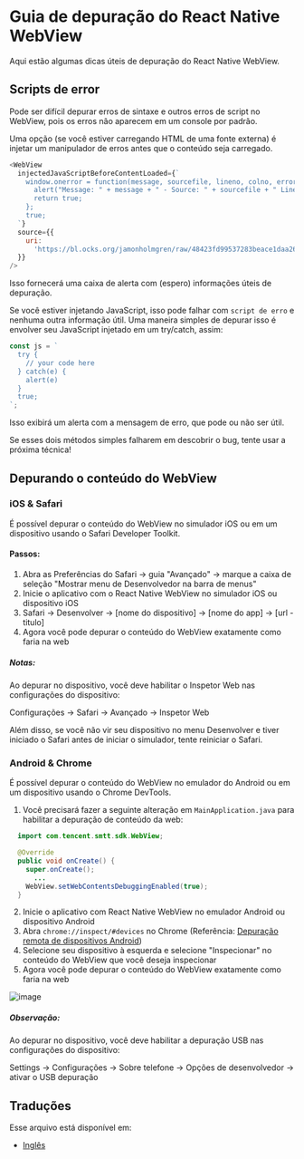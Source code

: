# Guia de depuração do React Native WebView

Aqui estão algumas dicas úteis de depuração do React Native WebView.

## Scripts de error

Pode ser difícil depurar erros de sintaxe e outros erros de script no WebView, pois os erros não aparecem em um console por padrão.

Uma opção (se você estiver carregando HTML de uma fonte externa) é injetar um manipulador de erros antes que o conteúdo seja carregado.

```js
<WebView
  injectedJavaScriptBeforeContentLoaded={`
    window.onerror = function(message, sourcefile, lineno, colno, error) {
      alert("Message: " + message + " - Source: " + sourcefile + " Line: " + lineno + ":" + colno);
      return true;
    };
    true;
  `}
  source={{
    uri:
      'https://bl.ocks.org/jamonholmgren/raw/48423fd99537283beace1daa2688e80f/',
  }}
/>
```

Isso fornecerá uma caixa de alerta com (espero) informações úteis de depuração.

Se você estiver injetando JavaScript, isso pode falhar com `script de erro` e nenhuma outra informação útil. Uma maneira simples de depurar isso é envolver seu JavaScript injetado em um try/catch, assim:

```js
const js = `
  try {
    // your code here
  } catch(e) {
    alert(e)
  }
  true;
`;
```

Isso exibirá um alerta com a mensagem de erro, que pode ou não ser útil.

Se esses dois métodos simples falharem em descobrir o bug, tente usar a próxima técnica!

## Depurando o conteúdo do WebView

### iOS & Safari

É possível depurar o conteúdo do WebView no simulador iOS ou em um dispositivo usando o Safari Developer Toolkit.

#### Passos:

1. Abra as Preferências do Safari -> guia "Avançado" -> marque a caixa de seleção "Mostrar menu de Desenvolvedor na barra de menus"
2. Inicie o aplicativo com o React Native WebView no simulador iOS ou dispositivo iOS
3. Safari -> Desenvolver -> [nome do dispositivo] -> [nome do app] -> [url - titulo]
4. Agora você pode depurar o conteúdo do WebView exatamente como faria na web

##### Notas:

Ao depurar no dispositivo, você deve habilitar o Inspetor Web nas configurações do dispositivo:

Configurações -> Safari -> Avançado -> Inspetor Web

Além disso, se você não vir seu dispositivo no menu Desenvolver e tiver iniciado o Safari antes de iniciar o simulador, tente reiniciar o Safari.

### Android & Chrome

É possível depurar o conteúdo do WebView no emulador do Android ou em um dispositivo usando o Chrome DevTools.

1. Você precisará fazer a seguinte alteração em `MainApplication.java` para habilitar a depuração de conteúdo da web:

```java
  import com.tencent.smtt.sdk.WebView;

  @Override
  public void onCreate() {
    super.onCreate();
	  ...
    WebView.setWebContentsDebuggingEnabled(true);
  }
```

2. Inicie o aplicativo com React Native WebView no emulador Android ou dispositivo Android
3. Abra `chrome://inspect/#devices` no Chrome (Referência: [Depuração remota de dispositivos Android](https://developer.chrome.com/docs/devtools/remote-debugging/))
4. Selecione seu dispositivo à esquerda e selecione "Inspecionar" no conteúdo do WebView que você deseja inspecionar
5. Agora você pode depurar o conteúdo do WebView exatamente como faria na web

![image](https://user-images.githubusercontent.com/1479215/47129785-9476e480-d24b-11e8-8cb1-fba77ee1c072.png)

##### Observação:

Ao depurar no dispositivo, você deve habilitar a depuração USB nas configurações do dispositivo:

Settings -> Configurações -> Sobre telefone -> Opções de desenvolvedor -> ativar o USB depuração

## Traduções

Esse arquivo está disponível em:

- [Inglês](Debugging.md)

